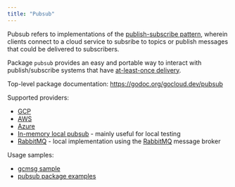 ```yaml
---
title: "Pubsub"
---
```


Pubsub refers to implementations of the [publish-subscribe
pattern](https://en.wikipedia.org/wiki/Publish%E2%80%93subscribe_pattern),
wherein clients connect to a cloud service to subsribe to topics or publish
messages that could be delivered to subscribers.

Package `pubsub` provides an easy and portable way to interact with
publish/subscribe systems that have [at-least-once
delivery](https://en.wikipedia.org/wiki/Advanced_Message_Queuing_Protocol#Overview).

Top-level package documentation: https://godoc.org/gocloud.dev/pubsub

Supported providers:

* [GCP](https://godoc.org/gocloud.dev/pubsub/gcppubsub)
* [AWS](https://github.com/google/go-cloud/tree/master/pubsub/awspubsub)
* [Azure](https://github.com/google/go-cloud/tree/master/pubsub/azurepubsub)
* [In-memory local pubsub](https://godoc.org/gocloud.dev/pubsub/mempubsub) -
  mainly useful for local testing
* [RabbitMQ](https://godoc.org/gocloud.dev/pubsub/rabbitpubsub) - local
  implementation using the [RabbitMQ](https://www.rabbitmq.com/) message broker

Usage samples:

* [gcmsg sample](https://github.com/google/go-cloud/tree/master/samples/gcmsg)
* [pubsub package examples](https://godoc.org/gocloud.dev/pubsub#pkg-examples)
